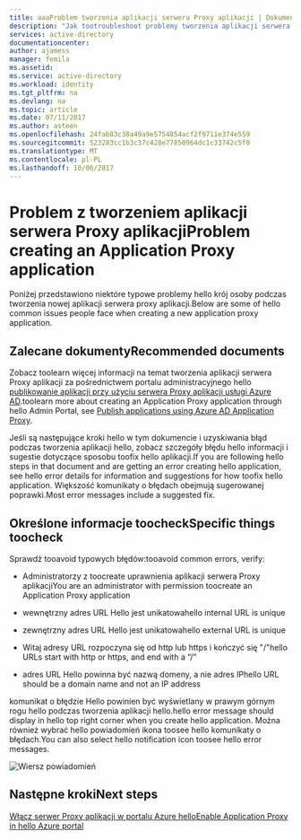 ```yaml
---
title: aaaProblem tworzenia aplikacji serwera Proxy aplikacji | Dokumentacja firmy Microsoft
description: "Jak tootroubleshoot problemy tworzenia aplikacji serwera Proxy aplikacji w portalu usługi Azure AD administratora hello"
services: active-directory
documentationcenter: 
author: ajamess
manager: femila
ms.assetid: 
ms.service: active-directory
ms.workload: identity
ms.tgt_pltfrm: na
ms.devlang: na
ms.topic: article
ms.date: 07/11/2017
ms.author: asteen
ms.openlocfilehash: 24fab83c38a49a9e5754854acf2f9711e374e559
ms.sourcegitcommit: 523283cc1b3c37c428e77850964dc1c33742c5f0
ms.translationtype: MT
ms.contentlocale: pl-PL
ms.lasthandoff: 10/06/2017
---
```

# <a name="problem-creating-an-application-proxy-application"></a><span data-ttu-id="9b146-103">Problem z tworzeniem aplikacji serwera Proxy aplikacji</span><span class="sxs-lookup"><span data-stu-id="9b146-103">Problem creating an Application Proxy application</span></span> 

<span data-ttu-id="9b146-104">Poniżej przedstawiono niektóre typowe problemy hello krój osoby podczas tworzenia nowej aplikacji serwera proxy aplikacji.</span><span class="sxs-lookup"><span data-stu-id="9b146-104">Below are some of hello common issues people face when creating a new application proxy application.</span></span>

## <a name="recommended-documents"></a><span data-ttu-id="9b146-105">Zalecane dokumenty</span><span class="sxs-lookup"><span data-stu-id="9b146-105">Recommended documents</span></span> 

<span data-ttu-id="9b146-106">Zobacz toolearn więcej informacji na temat tworzenia aplikacji serwera Proxy aplikacji za pośrednictwem portalu administracyjnego hello [publikowanie aplikacji przy użyciu serwera Proxy aplikacji usługi Azure AD](https://docs.microsoft.com/azure/active-directory/application-proxy-publish-azure-portal).</span><span class="sxs-lookup"><span data-stu-id="9b146-106">toolearn more about creating an Application Proxy application through hello Admin Portal, see [Publish applications using Azure AD Application Proxy](https://docs.microsoft.com/azure/active-directory/application-proxy-publish-azure-portal).</span></span>

<span data-ttu-id="9b146-107">Jeśli są następujące kroki hello w tym dokumencie i uzyskiwania błąd podczas tworzenia aplikacji hello, zobacz szczegóły błędu hello informacji i sugestie dotyczące sposobu toofix hello aplikacji.</span><span class="sxs-lookup"><span data-stu-id="9b146-107">If you are following hello steps in that document and are getting an error creating hello application, see hello error details for information and suggestions for how toofix hello application.</span></span> <span data-ttu-id="9b146-108">Większość komunikaty o błędach obejmują sugerowanej poprawki.</span><span class="sxs-lookup"><span data-stu-id="9b146-108">Most error messages include a suggested fix.</span></span> 

## <a name="specific-things-toocheck"></a><span data-ttu-id="9b146-109">Określone informacje toocheck</span><span class="sxs-lookup"><span data-stu-id="9b146-109">Specific things toocheck</span></span>

<span data-ttu-id="9b146-110">Sprawdź tooavoid typowych błędów:</span><span class="sxs-lookup"><span data-stu-id="9b146-110">tooavoid common errors, verify:</span></span>

-   <span data-ttu-id="9b146-111">Administratorzy z toocreate uprawnienia aplikacji serwera Proxy aplikacji</span><span class="sxs-lookup"><span data-stu-id="9b146-111">You are an administrator with permission toocreate an Application Proxy application</span></span>

-   <span data-ttu-id="9b146-112">wewnętrzny adres URL Hello jest unikatowa</span><span class="sxs-lookup"><span data-stu-id="9b146-112">hello internal URL is unique</span></span>

-   <span data-ttu-id="9b146-113">zewnętrzny adres URL Hello jest unikatowa</span><span class="sxs-lookup"><span data-stu-id="9b146-113">hello external URL is unique</span></span>

-   <span data-ttu-id="9b146-114">Witaj adresy URL rozpoczyna się od http lub https i kończyć się "/"</span><span class="sxs-lookup"><span data-stu-id="9b146-114">hello URLs start with http or https, and end with a “/”</span></span>

-   <span data-ttu-id="9b146-115">adres URL Hello powinna być nazwą domeny, a nie adres IP</span><span class="sxs-lookup"><span data-stu-id="9b146-115">hello URL should be a domain name and not an IP address</span></span>

<span data-ttu-id="9b146-116">komunikat o błędzie Hello powinien być wyświetlany w prawym górnym rogu hello podczas tworzenia aplikacji hello.</span><span class="sxs-lookup"><span data-stu-id="9b146-116">hello error message should display in hello top right corner when you create hello application.</span></span> <span data-ttu-id="9b146-117">Można również wybrać hello powiadomień ikona toosee hello komunikaty o błędach.</span><span class="sxs-lookup"><span data-stu-id="9b146-117">You can also select hello notification icon toosee hello error messages.</span></span>

   ![Wiersz powiadomień](./media/application-proxy-config-problem/error-message.png)

## <a name="next-steps"></a><span data-ttu-id="9b146-119">Następne kroki</span><span class="sxs-lookup"><span data-stu-id="9b146-119">Next steps</span></span>
[<span data-ttu-id="9b146-120">Włącz serwer Proxy aplikacji w portalu Azure hello</span><span class="sxs-lookup"><span data-stu-id="9b146-120">Enable Application Proxy in hello Azure portal</span></span>](active-directory-application-proxy-enable.md)
